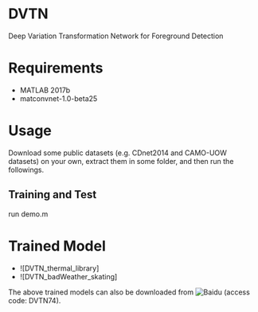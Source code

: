 # DVTN
Deep Variation Transformation Network for Foreground Detection

# Requirements
* MATLAB 2017b <br>
* matconvnet-1.0-beta25

# Usage
Download some public datasets (e.g. CDnet2014 and CAMO-UOW datasets) on your own, extract them in some folder, and then run the followings.<br>
## Training and Test
run demo.m

# Trained Model
* ![DVTN_thermal_library] <br>
* ![DVTN_badWeather_skating] <br>

The above trained models can also be downloaded from ![Baidu]() (access code: DVTN74).


